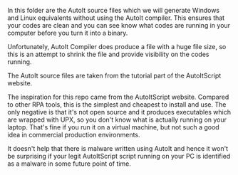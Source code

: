 In this folder are the AutoIt source files which we will generate Windows and Linux equivalents without using the AutoIt compiler. This ensures that your codes are clean and you can see know what codes are running in your computer before you turn it into a binary.

Unfortunately, AutoIt Compiler does produce a file with a huge file size, so this is an attempt to shrink the file and provide visibility on the codes running.

The AutoIt source files are taken from the tutorial part of the AutoItScript website.

The inspiration for this repo came from the AutoItScript website. Compared to other RPA tools, this is the simplest and cheapest to install and use. The only negative is that it's not open source and it produces executables which are wrapped with UPX, so you don't know what is actually running on your laptop. That's fine if you run it on a virtual machine, but not such a good idea in commercial production environments. 

It doesn't help that there is malware written using AutoIt and hence it won't be surprising if your legit AutoItScript script running on your PC is identified as a malware in some future point of time.
